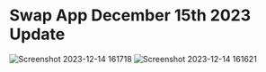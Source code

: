 # Swap App December 15th 2023 Update

![Screenshot 2023-12-14 161718](https://github.com/MathDevWeb/swap-app/assets/140265706/68939530-ba52-4508-b522-3b6f80d4e04e)
![Screenshot 2023-12-14 161621](https://github.com/MathDevWeb/swap-app/assets/140265706/1544d601-16ee-4d55-9325-b9800a17d006)
